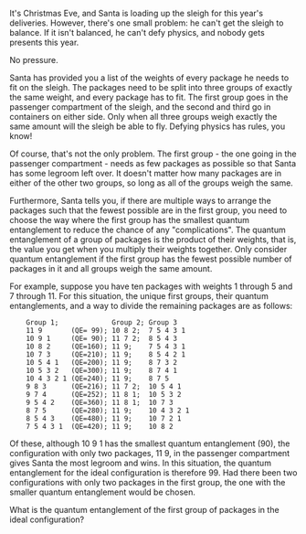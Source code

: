 It's Christmas Eve, and Santa is loading up the sleigh for
this year's deliveries. However, there's one small problem:
he can't get the sleigh to balance. If it isn't balanced, he
can't defy physics, and nobody gets presents this year.

No pressure.

Santa has provided you a list of the weights of every
package he needs to fit on the sleigh. The packages need to
be split into three groups of exactly the same weight, and
every package has to fit. The first group goes in the
passenger compartment of the sleigh, and the second and
third go in containers on either side. Only when all three
groups weigh exactly the same amount will the sleigh be able
to fly. Defying physics has rules, you know!

Of course, that's not the only problem. The first group -
the one going in the passenger compartment - needs as few
packages as possible so that Santa has some legroom left
over. It doesn't matter how many packages are in either of
the other two groups, so long as all of the groups weigh the
same.

Furthermore, Santa tells you, if there are multiple ways to
arrange the packages such that the fewest possible are in
the first group, you need to choose the way where the first
group has the smallest quantum entanglement to reduce the
chance of any "complications". The quantum entanglement of a
group of packages is the product of their weights, that is,
the value you get when you multiply their weights
together. Only consider quantum entanglement if the first
group has the fewest possible number of packages in it and
all groups weigh the same amount.

For example, suppose you have ten packages with weights 1
through 5 and 7 through 11. For this situation, the unique
first groups, their quantum entanglements, and a way to
divide the remaining packages are as follows:

        Group 1;             Group 2; Group 3
        11 9       (QE= 99); 10 8 2;  7 5 4 3 1
        10 9 1     (QE= 90); 11 7 2;  8 5 4 3
        10 8 2     (QE=160); 11 9;    7 5 4 3 1
        10 7 3     (QE=210); 11 9;    8 5 4 2 1
        10 5 4 1   (QE=200); 11 9;    8 7 3 2
        10 5 3 2   (QE=300); 11 9;    8 7 4 1
        10 4 3 2 1 (QE=240); 11 9;    8 7 5
        9 8 3      (QE=216); 11 7 2;  10 5 4 1
        9 7 4      (QE=252); 11 8 1;  10 5 3 2
        9 5 4 2    (QE=360); 11 8 1;  10 7 3
        8 7 5      (QE=280); 11 9;    10 4 3 2 1
        8 5 4 3    (QE=480); 11 9;    10 7 2 1
        7 5 4 3 1  (QE=420); 11 9;    10 8 2

Of these, although 10 9 1 has the smallest quantum
entanglement (90), the configuration with only two packages,
11 9, in the passenger compartment gives Santa the most
legroom and wins. In this situation, the quantum
entanglement for the ideal configuration is
therefore 99. Had there been two configurations with only
two packages in the first group, the one with the smaller
quantum entanglement would be chosen.

What is the quantum entanglement of the first group of
packages in the ideal configuration?

